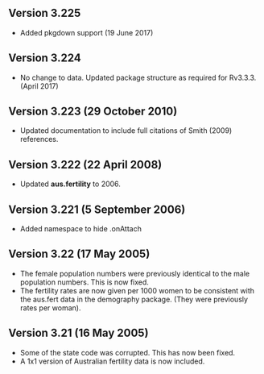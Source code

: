 ## Version 3.225
  * Added pkgdown support (19 June 2017)

## Version 3.224
  * No change to data. Updated package structure as required for Rv3.3.3. (April 2017)

## Version 3.223 (29 October 2010)
  * Updated documentation to include full citations of Smith (2009) references.

## Version 3.222 (22 April 2008)
  * Updated **aus.fertility** to 2006.

## Version 3.221 (5 September 2006)
  * Added namespace to hide .onAttach

## Version 3.22 (17 May 2005)
  * The female population numbers were previously identical to the male population numbers. This is now fixed.
  * The fertility rates are now given per 1000 women to be consistent with the aus.fert data in the demography package. (They were previously rates per woman).

## Version 3.21 (16 May 2005)
  * Some of the state code was corrupted. This has now been fixed.
  * A 1x1 version of Australian fertility data is now included.
